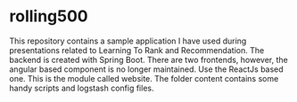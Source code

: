 # rolling500
This repository contains a sample application I have used during presentations related to Learning To Rank and Recommendation. The backend is created with Spring Boot. There are two frontends, however, the angular based component is no longer maintained. Use the ReactJs based one. This is the module called website. The folder content contains some handy scripts and logstash config files.
